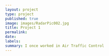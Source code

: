 ```yaml
---
layout: project
type: project
published: true
image: images/RadarPic002.jpg
title: Project 1
permalink: 
date: 
labels:
summary: I once worked in Air Traffic Control
---
```

